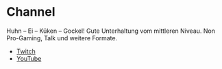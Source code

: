 # Channel
Huhn – Ei – Küken – Gockel! Gute Unterhaltung vom mittleren Niveau. Non Pro-Gaming, Talk und weitere Formate.

+ [Twitch](https://www.twitch.tv/dontcallmechicken)
+ [YouTube](https://www.youtube.com/channel/UCA1mifjFo7ImSZeXYBL1j6g)
